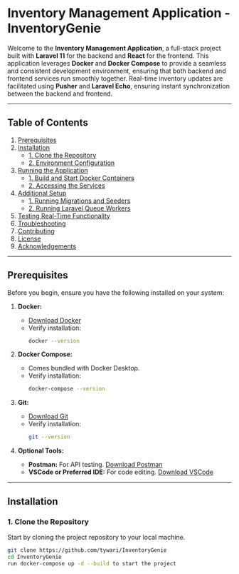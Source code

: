 # Inventory Management Application - InventoryGenie

Welcome to the **Inventory Management Application**, a full-stack project built with **Laravel 11** for the backend and **React** for the frontend. This application leverages **Docker** and **Docker Compose** to provide a seamless and consistent development environment, ensuring that both backend and frontend services run smoothly together. Real-time inventory updates are facilitated using **Pusher** and **Laravel Echo**, ensuring instant synchronization between the backend and frontend.

---

## Table of Contents

1. [Prerequisites](#prerequisites)
2. [Installation](#installation)
    - [1. Clone the Repository](#1-clone-the-repository)
    - [2. Environment Configuration](#2-environment-configuration)
3. [Running the Application](#running-the-application)
    - [1. Build and Start Docker Containers](#1-build-and-start-docker-containers)
    - [2. Accessing the Services](#2-accessing-the-services)
4. [Additional Setup](#additional-setup)
    - [1. Running Migrations and Seeders](#1-running-migrations-and-seeders)
    - [2. Running Laravel Queue Workers](#2-running-laravel-queue-workers)
5. [Testing Real-Time Functionality](#testing-real-time-functionality)
6. [Troubleshooting](#troubleshooting)
7. [Contributing](#contributing)
8. [License](#license)
9. [Acknowledgements](#acknowledgements)

---

## Prerequisites

Before you begin, ensure you have the following installed on your system:

1. **Docker:**  
   - [Download Docker](https://www.docker.com/get-started)  
   - Verify installation:
     ```bash
     docker --version
     ```

2. **Docker Compose:**  
   - Comes bundled with Docker Desktop.  
   - Verify installation:
     ```bash
     docker-compose --version
     ```

3. **Git:**  
   - [Download Git](https://git-scm.com/downloads)  
   - Verify installation:
     ```bash
     git --version
     ```

4. **Optional Tools:**  
   - **Postman:** For API testing. [Download Postman](https://www.postman.com/downloads/)  
   - **VSCode or Preferred IDE:** For code editing. [Download VSCode](https://code.visualstudio.com/)

---

## Installation

### 1. Clone the Repository

Start by cloning the project repository to your local machine.

```bash
git clone https://github.com/tywari/InventoryGenie
cd InventoryGenie
run docker-compose up -d --build to start the project
